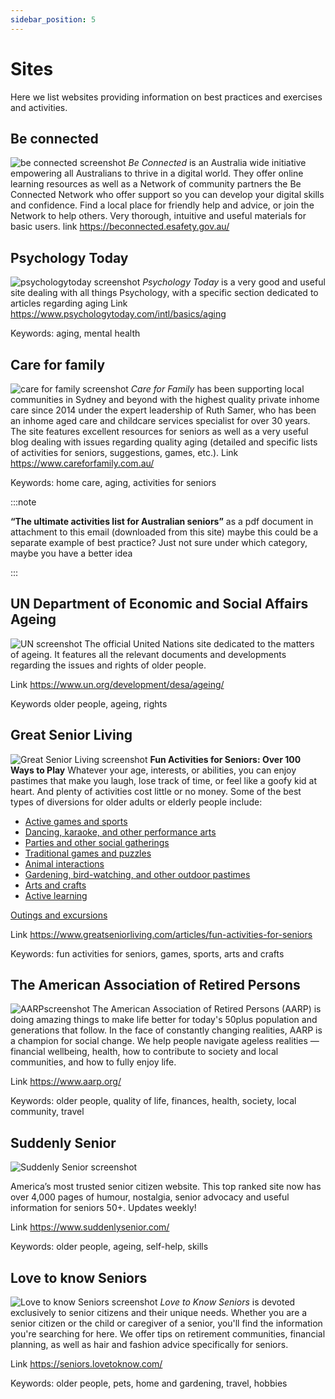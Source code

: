 ```yaml
---
sidebar_position: 5
---
```


# Sites

Here we list websites providing information on best practices and exercises and activities. 

## Be connected
![be connected screenshot](/./../static/img/png/sites_beconnected.png)
*Be Connected* is an Australia wide initiative empowering all Australians to thrive in a digital world. They offer online learning resources as well as a Network of community partners the Be Connected Network who offer support so you can develop your digital skills and confidence. Find a local place for friendly help and advice, or join the Network to help others. Very thorough, intuitive and useful materials for basic users. 
link https://beconnected.esafety.gov.au/ 

## Psychology Today
 
![psychologytoday screenshot](/./../static/img/png/sites_psychologytoday.png)
*Psychology Today* is a very good and useful site dealing with all things Psychology, with a specific section dedicated to articles regarding aging 
Link https://www.psychologytoday.com/intl/basics/aging 

Keywords: aging, mental health  

## Care for family  
![care for family screenshot](/./../static/img/png/sites_careforfamily.png)
*Care for Family* has been supporting local communities in Sydney and beyond with the highest quality private inhome care since 2014 under the expert leadership of Ruth Samer, who has been an inhome aged care and childcare services specialist for over 30 years. The site features excellent resources for seniors as well as a very useful blog dealing with issues regarding quality aging (detailed and specific lists of activities for seniors, suggestions, games, etc.). 
 Link https://www.careforfamily.com.au/ 

Keywords: home care, aging, activities for seniors 

:::note

 **“The ultimate activities list for Australian seniors”** as a pdf document in attachment to this email (downloaded from this site) maybe this could be a separate example of best practice? Just not sure under which category, maybe you have a better idea

:::

## UN Department of Economic and Social Affairs Ageing
![UN screenshot](/./../static/img/png/sites_unitednations.png)
The official United Nations site dedicated to the matters of ageing. It features all the relevant documents and developments regarding the issues and rights of older people. 

 Link https://www.un.org/development/desa/ageing/ 

 Keywords older people, ageing, rights  

## Great Senior Living
![Great Senior Living screenshot](/./../static/img/png/sites_greatseniorliving.png)
**Fun Activities for Seniors: Over 100 Ways to Play**
 Whatever your age, interests, or abilities, you can enjoy pastimes that make you laugh, lose track of time, or feel like a goofy kid at heart. And plenty of activities cost little or no money. Some of the best types of diversions for older adults or elderly people include:

- [Active games and sports](https://www.greatseniorliving.com/articles/fun-activities-for-seniors#games-sports)
- [Dancing, karaoke, and other performance arts](https://www.greatseniorliving.com/articles/fun-activities-for-seniors#performance-arts)
- [Parties and other social gatherings](https://www.greatseniorliving.com/articles/fun-activities-for-seniors#social-gatherings)
- [Traditional games and puzzles](https://www.greatseniorliving.com/articles/fun-activities-for-seniors#games-puzzles)
- [Animal interactions](https://www.greatseniorliving.com/articles/fun-activities-for-seniors#animal)
- [Gardening, bird-watching, and other outdoor pastimes](https://www.greatseniorliving.com/articles/fun-activities-for-seniors#outdoor-pastimes)
- [Arts and crafts](https://www.greatseniorliving.com/articles/fun-activities-for-seniors#crafts)
- [Active learning](https://www.greatseniorliving.com/articles/fun-activities-for-seniors#learning)

[Outings and excursions](https://www.greatseniorliving.com/articles/fun-activities-for-seniors#excursions)

Link https://www.greatseniorliving.com/articles/fun-activities-for-seniors

Keywords: fun activities for
seniors, games, sports, arts and crafts

## The American Association of Retired Persons
![AARPscreenshot](/./../static/img/png/sites_aarp.png)
The American Association of Retired Persons (AARP) is doing amazing things to make life better for today's 50plus population and generations that follow. In the face of constantly changing realities, AARP is a champion for social change. We help people navigate ageless realities — financial wellbeing, health, how to contribute to society and local communities, and how to fully enjoy life. 

 Link https://www.aarp.org/  

Keywords: older people, quality of life, finances, health, society, local community, travel

## Suddenly Senior
![Suddenly Senior screenshot](/./../static/img/png/sites_suddenlysenior.png)


America’s most trusted senior citizen website. This top ranked site now has over 4,000 pages of humour, nostalgia, senior advocacy and useful information for seniors 50+. Updates weekly! 

 Link https://www.suddenlysenior.com/ 

Keywords: older people, ageing, self-help, skills

## Love to know Seniors
![Love to know Seniors screenshot](/./../static/img/png/sites_lovetoknow.png)
*Love to Know Seniors* is devoted exclusively to senior citizens and their unique needs. Whether you are a senior citizen or the child or caregiver of a senior, you'll find the information you're searching for here. We offer tips on retirement communities, financial planning, as well as hair and fashion advice specifically for seniors. 

 Link https://seniors.lovetoknow.com/ 

Keywords: older people, pets, home and gardening, travel, hobbies



